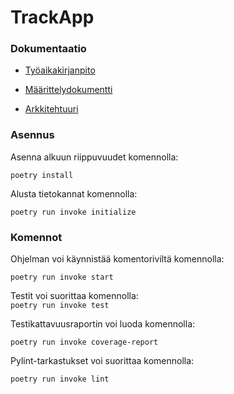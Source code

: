 # TrackApp

### Dokumentaatio

- [Työaikakirjanpito](https://github.com/maizzuu/ot-harjoitustyo/blob/master/time_management.md)
  
- [Määrittelydokumentti](https://github.com/maizzuu/ot-harjoitustyo/blob/master/dokumentaatio/requirements_specification.md) 

- [Arkkitehtuuri](https://github.com/maizzuu/ot-harjoitustyo/blob/master/dokumentaatio/arkkitehtuuri.md)

### Asennus
Asenna alkuun riippuvuudet komennolla:
  
` poetry install `

Alusta tietokannat komennolla:  
  
` poetry run invoke initialize `

### Komennot

Ohjelman voi käynnistää komentoriviltä komennolla:  
  
` poetry run invoke start `

Testit voi suorittaa komennolla:  
` poetry run invoke test `
  
Testikattavuusraportin voi luoda komennolla:  
  
` poetry run invoke coverage-report `
  
Pylint-tarkastukset voi suorittaa komennolla:  
  
` poetry run invoke lint `

   
